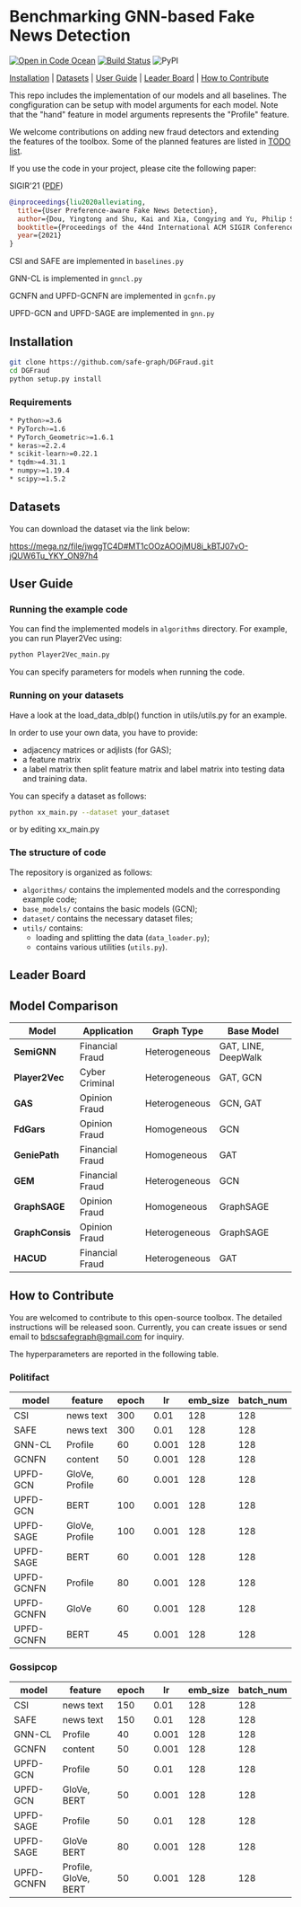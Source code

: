# Benchmarking GNN-based Fake News Detection
[![Open in Code Ocean](https://codeocean.com/codeocean-assets/badge/open-in-code-ocean.svg)](https://codeocean.com/capsule/3568017/tree) [![Build Status](https://travis-ci.com/safe-graph/DGFraud.svg?branch=master)](https://travis-ci.com/safe-graph/DGFraud) ![PyPI](https://img.shields.io/pypi/v/torch-geometric)

[Installation](#installation) | [Datasets](#datasets) | [User Guide](#user-guide) | [Leader Board](#leader-board) | [How to Contribute](#how-to-contribute)


This repo includes the implementation of our models and all baselines. The congfiguration can be setup with model arguments for each model. Note that the "hand" feature in model arguments represents the "Profile" feature.

We welcome contributions on adding new fraud detectors and extending the features of the toolbox. Some of the planned features are listed in [TODO list](#todo-list). 

If you use the code in your project, please cite the following paper:

SIGIR'21 ([PDF](https://arxiv.org/pdf/2005.00625.pdf))
```bibtex
@inproceedings{liu2020alleviating,
  title={User Preference-aware Fake News Detection},
  author={Dou, Yingtong and Shu, Kai and Xia, Congying and Yu, Philip S. and Sun, Lichao},
  booktitle={Proceedings of the 44nd International ACM SIGIR Conference on Research and Development in Information Retrieval},
  year={2021}
}
```

CSI and SAFE are implemented in ```baselines.py```

GNN-CL is implemented in ```gnncl.py```

GCNFN and UPFD-GCNFN are implemented in ```gcnfn.py```

UPFD-GCN and UPFD-SAGE are implemented in ```gnn.py```


## Installation
```bash
git clone https://github.com/safe-graph/DGFraud.git
cd DGFraud
python setup.py install
```
### Requirements
```bash
* Python>=3.6
* PyTorch>=1.6
* PyTorch_Geometric>=1.6.1
* keras>=2.2.4
* scikit-learn>=0.22.1
* tqdm>=4.31.1
* numpy>=1.19.4
* scipy>=1.5.2
```

## Datasets

You can download the dataset via the link below:

https://mega.nz/file/jwggTC4D#MT1cOOzAOOjMU8i_kBTJ07vO-jQUW6Tu_YKY_ON97h4

## User Guide

### Running the example code
You can find the implemented models in `algorithms` directory. For example, you can run Player2Vec using:
```bash
python Player2Vec_main.py 
```
You can specify parameters for models when running the code.

### Running on your datasets
Have a look at the load_data_dblp() function in utils/utils.py for an example.

In order to use your own data, you have to provide:
* adjacency matrices or adjlists (for GAS);
* a feature matrix
* a label matrix
then split feature matrix and label matrix into testing data and training data.

You can specify a dataset as follows:
```bash
python xx_main.py --dataset your_dataset 
```
or by editing xx_main.py

### The structure of code
The repository is organized as follows:
- `algorithms/` contains the implemented models and the corresponding example code;
- `base_models/` contains the basic models (GCN);
- `dataset/` contains the necessary dataset files;
- `utils/` contains:
    * loading and splitting the data (`data_loader.py`);
    * contains various utilities (`utils.py`).


## Leader Board


## Model Comparison
| Model  | Application  | Graph Type  | Base Model  |
|-------|--------|--------|--------|
| **SemiGNN** | Financial Fraud  | Heterogeneous   | GAT, LINE, DeepWalk |
| **Player2Vec** | Cyber Criminal  | Heterogeneous | GAT, GCN|
| **GAS** | Opinion Fraud  | Heterogeneous | GCN, GAT |
| **FdGars** |  Opinion Fraud | Homogeneous | GCN |
| **GeniePath** | Financial Fraud | Homogeneous | GAT  |
| **GEM** | Financial Fraud  | Heterogeneous |GCN |
| **GraphSAGE** | Opinion Fraud  | Homogeneous   | GraphSAGE |
| **GraphConsis** | Opinion Fraud  | Heterogeneous   | GraphSAGE |
| **HACUD** | Financial Fraud | Heterogeneous | GAT |


## How to Contribute
You are welcomed to contribute to this open-source toolbox. The detailed instructions will be released soon. Currently, you can create issues or send email to [bdscsafegraph@gmail.com](mailto:bdscsafegraph@gmail.com) for inquiry.



The hyperparameters are reported in the following table.

### Politifact
| model   | feature | epoch  | lr | emb_size | batch_num  |
|-------|--------|--------|--------|-----------|-----------|
| CSI  | news text  | 300  | 0.01 | 128 | 128  |
| SAFE  | news text  | 300  | 0.01 | 128 | 128  |
| GNN-CL  | Profile  | 60  | 0.001 | 128 | 128  |
| GCNFN  | content  | 50  | 0.001 | 128 | 128  |
| UPFD-GCN  | GloVe, Profile  | 60  | 0.001 | 128 | 128  |
| UPFD-GCN  | BERT  | 100  | 0.001 | 128 | 128  |
| UPFD-SAGE  | GloVe, Profile  | 100  | 0.001 | 128 | 128  |
| UPFD-SAGE  | BERT  | 60  | 0.001 | 128 | 128  |
| UPFD-GCNFN  | Profile  | 80  | 0.001 | 128 | 128  |
| UPFD-GCNFN  | GloVe  | 60  | 0.001 | 128 | 128  |
| UPFD-GCNFN  | BERT  | 45  | 0.001 | 128 | 128  |

### Gossipcop
| model   | feature | epoch  | lr | emb_size | batch_num  |
|-------|--------|--------|--------|-----------|-----------|
| CSI  | news text  | 150  | 0.01 | 128 | 128  |
| SAFE  | news text  | 150  | 0.01 | 128 | 128  |
| GNN-CL  | Profile  | 40  | 0.001 | 128 | 128  |
| GCNFN  | content  | 50  | 0.001 | 128 | 128  |
| UPFD-GCN  |Profile  | 50  | 0.01 | 128 | 128  |
| UPFD-GCN  | GloVe, BERT  | 50  | 0.001 | 128 | 128  |
| UPFD-SAGE  | Profile  | 50  | 0.01 | 128 | 128  |
| UPFD-SAGE  | GloVe BERT  | 80  | 0.001 | 128 | 128  |
| UPFD-GCNFN  | Profile, GloVe, BERT  | 50  | 0.001 | 128 | 128  |
